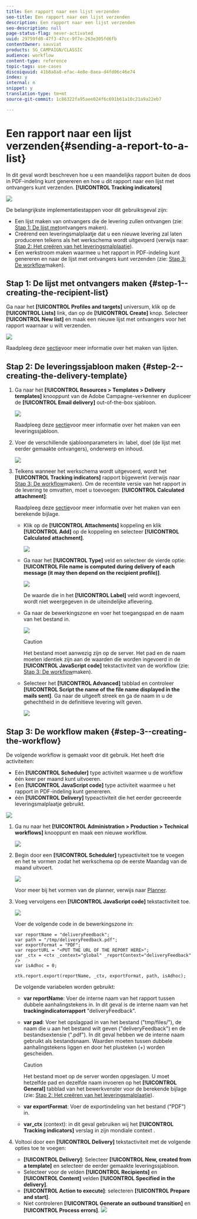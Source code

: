 ```yaml
---
title: Een rapport naar een lijst verzenden
seo-title: Een rapport naar een lijst verzenden
description: Een rapport naar een lijst verzenden
seo-description: null
page-status-flag: never-activated
uuid: 29759fd8-47f3-47cc-9f7e-263e305fd6fb
contentOwner: sauviat
products: SG_CAMPAIGN/CLASSIC
audience: workflow
content-type: reference
topic-tags: use-cases
discoiquuid: 41b8a8a8-efac-4e8e-8aea-d4fd06c46e74
index: y
internal: n
snippet: y
translation-type: tm+mt
source-git-commit: 1c86322fa95aee024f6c691b61a10c21a9a22eb7

---
```



# Een rapport naar een lijst verzenden{#sending-a-report-to-a-list}

In dit geval wordt beschreven hoe u een maandelijks rapport buiten de doos in PDF-indeling kunt genereren en hoe u dit rapport naar een lijst met ontvangers kunt verzenden. **[!UICONTROL Tracking indicators]**

![](assets/use_case_report_intro.png)

De belangrijkste implementatiestappen voor dit gebruiksgeval zijn:

* Een lijst maken van ontvangers die de levering zullen ontvangen (zie: [Stap 1: De lijst met](#step-1--creating-the-recipient-list)ontvangers maken).
* Creërend een leveringsmalplaatje dat u een nieuwe levering zal laten produceren telkens als het werkschema wordt uitgevoerd (verwijs naar: [Stap 2: Het creëren van het leveringsmalplaatje](#step-2--creating-the-delivery-template)).
* Een werkstroom maken waarmee u het rapport in PDF-indeling kunt genereren en naar de lijst met ontvangers kunt verzenden (zie: [Stap 3: De workflow](#step-3--creating-the-workflow)maken).

## Stap 1: De lijst met ontvangers maken {#step-1--creating-the-recipient-list}

Ga naar het **[!UICONTROL Profiles and targets]** universum, klik op de **[!UICONTROL Lists]** link, dan op de **[!UICONTROL Create]** knop. Selecteer **[!UICONTROL New list]** en maak een nieuwe lijst met ontvangers voor het rapport waarnaar u wilt verzenden.

![](assets/use_case_report_1.png)

Raadpleeg deze [sectie](../../platform/using/creating-and-managing-lists.md)voor meer informatie over het maken van lijsten.

## Stap 2: De leveringssjabloon maken {#step-2--creating-the-delivery-template}

1. Ga naar het **[!UICONTROL Resources > Templates > Delivery templates]** knooppunt van de Adobe Campagne-verkenner en dupliceer de **[!UICONTROL Email delivery]** out-of-the-box sjabloon.

   ![](assets/use_case_report_2.png)

   Raadpleeg deze [sectie](../../delivery/using/about-templates.md)voor meer informatie over het maken van een leveringssjabloon.

1. Voer de verschillende sjabloonparameters in: label, doel (de lijst met eerder gemaakte ontvangers), onderwerp en inhoud.

   ![](assets/use_case_report_3.png)

1. Telkens wanneer het werkschema wordt uitgevoerd, wordt het **[!UICONTROL Tracking indicators]** rapport bijgewerkt (verwijs naar [Stap 3: De workflow](#step-3--creating-the-workflow)maken). Om de recentste versie van het rapport in de levering te omvatten, moet u toevoegen: **[!UICONTROL Calculated attachment]**:

   Raadpleeg deze [sectie](../../delivery/using/attaching-files.md#creating-a-calculated-attachment)voor meer informatie over het maken van een berekende bijlage.

   * Klik op de **[!UICONTROL Attachments]** koppeling en klik **[!UICONTROL Add]** op de koppeling en selecteer **[!UICONTROL Calculated attachment]**.

      ![](assets/use_case_report_4.png)

   * Ga naar het **[!UICONTROL Type]** veld en selecteer de vierde optie: **[!UICONTROL File name is computed during delivery of each message (it may then depend on the recipient profile)]**.

      ![](assets/use_case_report_5.png)

      De waarde die in het **[!UICONTROL Label]** veld wordt ingevoerd, wordt niet weergegeven in de uiteindelijke aflevering.

   * Ga naar de bewerkingszone en voer het toegangspad en de naam van het bestand in.

      ![](assets/use_case_report_6.png)

      >[!CAUTION]
      >
      >Het bestand moet aanwezig zijn op de server. Het pad en de naam moeten identiek zijn aan de waarden die worden ingevoerd in de **[!UICONTROL JavaScript code]** tekstactiviteit van de workflow (zie: [Stap 3: De workflow](#step-3--creating-the-workflow)maken).

   * Selecteer het **[!UICONTROL Advanced]** tabblad en controleer **[!UICONTROL Script the name of the file name displayed in the mails sent]**. Ga naar de uitgeeft streek en ga de naam in u de gehechtheid in de definitieve levering wilt geven.

      ![](assets/use_case_report_6bis.png)

## Stap 3: De workflow maken {#step-3--creating-the-workflow}

De volgende workflow is gemaakt voor dit gebruik. Het heeft drie activiteiten:

* Eén **[!UICONTROL Scheduler]** type activiteit waarmee u de workflow één keer per maand kunt uitvoeren.
* Een **[!UICONTROL JavaScript code]** type activiteit waarmee u het rapport in PDF-indeling kunt genereren.
* één **[!UICONTROL Delivery]** typeactiviteit die het eerder gecreeerde leveringsmalplaatje gebruikt.

![](assets/use_case_report_8.png)

1. Ga nu naar het **[!UICONTROL Administration > Production > Technical workflows]** knooppunt en maak een nieuwe workflow.

   ![](assets/use_case_report_7.png)

1. Begin door een **[!UICONTROL Scheduler]** typeactiviteit toe te voegen en het te vormen zodat het werkschema op de eerste Maandag van de maand uitvoert.

   ![](assets/use_case_report_9.png)

   Voor meer bij het vormen van de planner, verwijs naar [Planner](../../workflow/using/scheduler.md).

1. Voeg vervolgens een **[!UICONTROL JavaScript code]** tekstactiviteit toe.

   ![](assets/use_case_report_10.png)

   Voer de volgende code in de bewerkingszone in:

   ```
   var reportName = "deliveryFeedback";
   var path = "/tmp/deliveryFeedback.pdf";
   var exportFormat = "PDF";
   var reportURL = "<PUT THE URL OF THE REPORT HERE>";
   var _ctx = <ctx _context="global" _reportContext="deliveryFeedback" />
   var isAdhoc = 0;
   
   xtk.report.export(reportName, _ctx, exportFormat, path, isAdhoc);
   ```

   De volgende variabelen worden gebruikt:

   * **var reportName**: Voer de interne naam van het rapport tussen dubbele aanhalingstekens in. In dit geval is de interne naam van het **trackingindicatorrapport** &quot;deliveryFeedback&quot;.
   * **var pad**: Voer het opslagpad in van het bestand (&quot;tmp/files/&quot;), de naam die u aan het bestand wilt geven (&quot;deliveryFeedback&quot;) en de bestandsextensie (&quot;.pdf&quot;). In dit geval hebben we de interne naam gebruikt als bestandsnaam. Waarden moeten tussen dubbele aanhalingstekens liggen en door het plusteken (+) worden gescheiden.

      >[!CAUTION]
      >
      >Het bestand moet op de server worden opgeslagen. U moet hetzelfde pad en dezelfde naam invoeren op het **[!UICONTROL General]** tabblad van het bewerkvenster voor de berekende bijlage (zie: [Stap 2: Het creëren van het leveringsmalplaatje](#step-2--creating-the-delivery-template)).

   * **var exportFormat**: Voer de exportindeling van het bestand (&quot;PDF&quot;) in.
   * **var_ctx** (context): in dit geval gebruiken wij het **[!UICONTROL Tracking indicators]** verslag in zijn mondiale context .

1. Voltooi door een **[!UICONTROL Delivery]** tekstactiviteit met de volgende opties toe te voegen:

   * **[!UICONTROL Delivery]**: Selecteer **[!UICONTROL New, created from a template]** en selecteer de eerder gemaakte leveringssjabloon.
   * Selecteer voor de velden **[!UICONTROL Recipients]** en **[!UICONTROL Content]** velden **[!UICONTROL Specified in the delivery]**.
   * **[!UICONTROL Action to execute]**: selecteren **[!UICONTROL Prepare and start]**.
   * Niet controleren **[!UICONTROL Generate an outbound transition]** en **[!UICONTROL Process errors]**.
   ![](assets/use_case_report_11.png)

